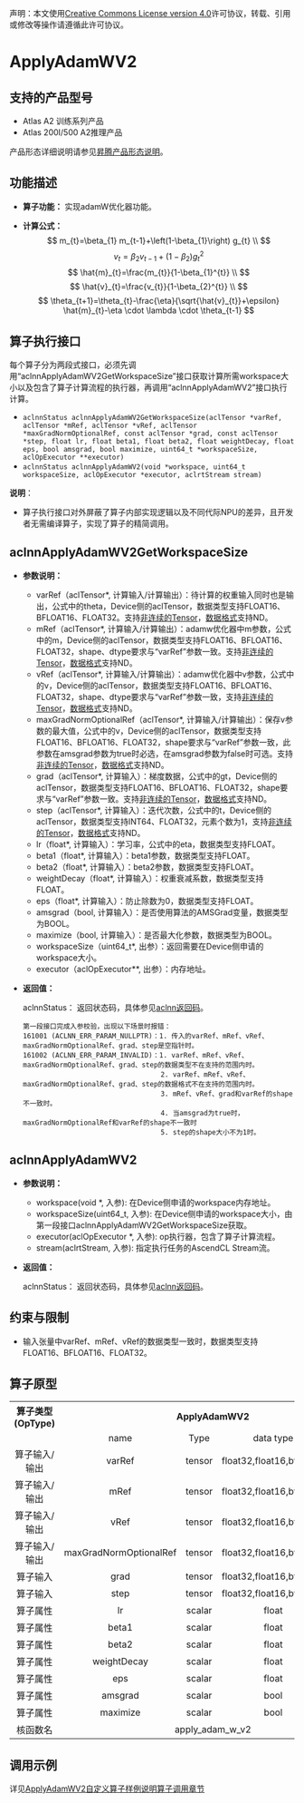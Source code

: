 声明：本文使用[Creative Commons License version 4.0](https://creativecommons.org/licenses/by/4.0/legalcode)许可协议，转载、引用或修改等操作请遵循此许可协议。

# ApplyAdamWV2

## 支持的产品型号

- Atlas A2 训练系列产品
- Atlas 200I/500 A2推理产品

产品形态详细说明请参见[昇腾产品形态说明](https://www.hiascend.com/document/redirect/CannCommunityProductForm)。


## 功能描述

- **算子功能：** 实现adamW优化器功能。

- **计算公式：**
  $$
  m_{t}=\beta_{1} m_{t-1}+\left(1-\beta_{1}\right) g_{t} \\
  $$
  $$
  v_{t}=\beta_{2} v_{t-1}+\left(1-\beta_{2}\right) g_{t}^{2}
  $$
  $$
  \hat{m}_{t}=\frac{m_{t}}{1-\beta_{1}^{t}} \\
  $$
  $$
  \hat{v}_{t}=\frac{v_{t}}{1-\beta_{2}^{t}} \\
  $$
  $$
  \theta_{t+1}=\theta_{t}-\frac{\eta}{\sqrt{\hat{v}_{t}}+\epsilon} \hat{m}_{t}-\eta \cdot \lambda \cdot \theta_{t-1}
  $$

## 算子执行接口

每个算子分为两段式接口，必须先调用“aclnnApplyAdamWV2GetWorkspaceSize”接口获取计算所需workspace大小以及包含了算子计算流程的执行器，再调用“aclnnApplyAdamWV2”接口执行计算。

* `aclnnStatus aclnnApplyAdamWV2GetWorkspaceSize(aclTensor *varRef, aclTensor *mRef, aclTensor *vRef, aclTensor *maxGradNormOptionalRef, const aclTensor *grad, const aclTensor *step, float lr, float beta1, float beta2, float weightDecay, float eps, bool amsgrad, bool maximize, uint64_t *workspaceSize, aclOpExecutor **executor)`
* `aclnnStatus aclnnApplyAdamWV2(void *workspace, uint64_t workspaceSize, aclOpExecutor *executor, aclrtStream stream)`

**说明**：

- 算子执行接口对外屏蔽了算子内部实现逻辑以及不同代际NPU的差异，且开发者无需编译算子，实现了算子的精简调用。

## aclnnApplyAdamWV2GetWorkspaceSize

- **参数说明：**

  * varRef（aclTensor\*, 计算输入/计算输出）：待计算的权重输入同时也是输出，公式中的theta，Device侧的aclTensor，数据类型支持FLOAT16、BFLOAT16、FLOAT32。支持[非连续的Tensor](common/非连续的Tensor.md)，[数据格式](common/数据格式.md)支持ND。
  * mRef（aclTensor\*, 计算输入/计算输出）：adamw优化器中m参数，公式中的m，Device侧的aclTensor，数据类型支持FLOAT16、BFLOAT16、FLOAT32，shape、dtype要求与“varRef”参数一致。支持[非连续的Tensor](common/非连续的Tensor.md)，[数据格式](common/数据格式.md)支持ND。
  * vRef（aclTensor\*, 计算输入/计算输出）：adamw优化器中v参数，公式中的v，Device侧的aclTensor，数据类型支持FLOAT16、BFLOAT16、FLOAT32，shape、dtype要求与“varRef”参数一致，支持[非连续的Tensor](common/非连续的Tensor.md)，[数据格式](common/数据格式.md)支持ND。
  * maxGradNormOptionalRef（aclTensor\*, 计算输入/计算输出）：保存v参数的最大值，公式中的v，Device侧的aclTensor，数据类型支持FLOAT16、BFLOAT16、FLOAT32，shape要求与“varRef”参数一致，此参数在amsgrad参数为true时必选，在amsgrad参数为false时可选。支持[非连续的Tensor](common/非连续的Tensor.md)，[数据格式](common/数据格式.md)支持ND。
  * grad（aclTensor*, 计算输入）：梯度数据，公式中的gt，Device侧的aclTensor，数据类型支持FLOAT16、BFLOAT16、FLOAT32，shape要求与“varRef”参数一致。支持[非连续的Tensor](common/非连续的Tensor.md)，[数据格式](common/数据格式.md)支持ND。
  * step（aclTensor*, 计算输入）：迭代次数，公式中的t，Device侧的aclTensor，数据类型支持INT64、FLOAT32，元素个数为1，支持[非连续的Tensor](common/非连续的Tensor.md)，[数据格式](common/数据格式.md)支持ND。
  * lr（float\*, 计算输入）：学习率，公式中的eta，数据类型支持FLOAT。
  * beta1（float\*, 计算输入）：beta1参数，数据类型支持FLOAT。
  * beta2（float\*, 计算输入）：beta2参数，数据类型支持FLOAT。
  * weightDecay（float\*, 计算输入）：权重衰减系数，数据类型支持FLOAT。
  * eps（float\*, 计算输入）：防止除数为0，数据类型支持FLOAT。
  * amsgrad（bool, 计算输入）：是否使用算法的AMSGrad变量，数据类型为BOOL。
  * maximize（bool, 计算输入）：是否最大化参数，数据类型为BOOL。
  * workspaceSize（uint64_t\*, 出参）：返回需要在Device侧申请的workspace大小。
  * executor（aclOpExecutor\*\*, 出参）：内存地址。

- **返回值：**

  aclnnStatus： 返回状态码，具体参见[aclnn返回码](https://www.hiascend.com/document/detail/zh/CANNCommunityEdition/800alpha003/apiref/aolapi/context/common/aclnn%E8%BF%94%E5%9B%9E%E7%A0%81_fuse.md)。

  ```
  第一段接口完成入参校验，出现以下场景时报错：
  161001 (ACLNN_ERR_PARAM_NULLPTR)：1. 传入的varRef、mRef、vRef、maxGradNormOptionalRef、grad、step是空指针时。
  161002 (ACLNN_ERR_PARAM_INVALID)：1. varRef、mRef、vRef、maxGradNormOptionalRef、grad、step的数据类型不在支持的范围内时。
                                    2. varRef、mRef、vRef、maxGradNormOptionalRef、grad、step的数据格式不在支持的范围内时。
                                    3. mRef、vRef、grad和varRef的shape不一致时。
                                    4. 当amsgrad为true时，maxGradNormOptionalRef和varRef的shape不一致时
                                    5. step的shape大小不为1时。
  ```

## aclnnApplyAdamWV2

- **参数说明：**

  * workspace(void \*, 入参): 在Device侧申请的workspace内存地址。
  * workspaceSize(uint64_t, 入参): 在Device侧申请的workspace大小，由第一段接口aclnnApplyAdamWV2GetWorkspaceSize获取。
  * executor(aclOpExecutor \*, 入参): op执行器，包含了算子计算流程。
  * stream(aclrtStream, 入参): 指定执行任务的AscendCL Stream流。

- **返回值：**

  aclnnStatus： 返回状态码，具体参见[aclnn返回码](https://www.hiascend.com/document/detail/zh/CANNCommunityEdition/800alpha003/apiref/aolapi/context/common/aclnn%E8%BF%94%E5%9B%9E%E7%A0%81_fuse.md)。

## 约束与限制

- 输入张量中varRef、mRef、vRef的数据类型一致时，数据类型支持FLOAT16、BFLOAT16、FLOAT32。

## 算子原型

<table>
<tr><th align="center">算子类型(OpType)</th><th colspan="4" align="center">ApplyAdamWV2</th></tr> 
<tr><td align="center"> </td><td align="center">name</td><td align="center">Type</td><td align="center">data type</td><td align="center">format</td></tr>  
<tr><td rowspan="2" align="center">算子输入/输出</td> 
<tr><td align="center">varRef</td><td align="center">tensor</td><td align="center">float32,float16,bfloat16</td><td align="center">ND</td></tr>
<tr><td rowspan="2" align="center">算子输入/输出</td>
<tr><td align="center">mRef</td><td align="center">tensor</td><td align="center">float32,float16,bfloat16</td><td align="center">ND</td></tr>
<tr><td rowspan="2" align="center">算子输入/输出</td>
<tr><td align="center">vRef</td><td align="center">tensor</td><td align="center">float32,float16,bfloat16</td><td align="center">ND</td></tr>
<tr><td rowspan="2" align="center">算子输入/输出</td>
<tr><td align="center">maxGradNormOptionalRef</td><td align="center">tensor</td><td align="center">float32,float16,bfloat16</td><td align="center">ND</td></tr>  

<tr><td rowspan="2" align="center">算子输入</td>
<tr><td align="center">grad</td><td align="center">tensor</td><td align="center">float32,float16,bfloat16</td><td align="center">ND</td></tr>  
<tr><td rowspan="2" align="center">算子输入</td>
<tr><td align="center">step</td><td align="center">tensor</td><td align="center">float32,float16,bfloat16</td><td align="center">ND</td></tr>  

<tr><td rowspan="1" align="center">算子属性</td>
<td align="center">lr</td><td align="center">scalar</td><td align="center">float</td><td align="center">-</td></tr>  
<tr><td rowspan="1" align="center">算子属性</td>
<td align="center">beta1</td><td align="center">scalar</td><td align="center">float</td><td align="center">-</td></tr>
<tr><td rowspan="1" align="center">算子属性</td>
<td align="center">beta2</td><td align="center">scalar</td><td align="center">float</td><td align="center">-</td></tr>  
<tr><td rowspan="1" align="center">算子属性</td>
<td align="center">weightDecay</td><td align="center">scalar</td><td align="center">float</td><td align="center">-</td></tr>  
<tr><td rowspan="1" align="center">算子属性</td>
<td align="center">eps</td><td align="center">scalar</td><td align="center">float</td><td align="center">-</td></tr>  
<tr><td rowspan="1" align="center">算子属性</td>
<td align="center">amsgrad</td><td align="center">scalar</td><td align="center">bool</td><td align="center">-</td></tr>  
<tr><td rowspan="1" align="center">算子属性</td>
<td align="center">maximize</td><td align="center">scalar</td><td align="center">bool</td><td align="center">-</td></tr>

<tr><td rowspan="1" align="center">核函数名</td><td colspan="4" align="center">apply_adam_w_v2</td></tr>  
</table>

## 调用示例

详见[ApplyAdamWV2自定义算子样例说明算子调用章节](../README.md#算子调用)